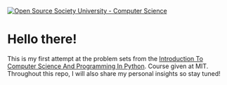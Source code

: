 [![Open Source Society University - Computer Science](https://img.shields.io/badge/OSSU-computer--science-blue.svg)](https://github.com/ossu/computer-science)

# Hello there!
This is my first attempt at the problem sets from the [Introduction To Computer Science And Programming In Python](https://ocw.mit.edu/courses/6-0001-introduction-to-computer-science-and-programming-in-python-fall-2016/). Course given at MIT. Throughout this repo, I will also share my personal insights so stay tuned!


